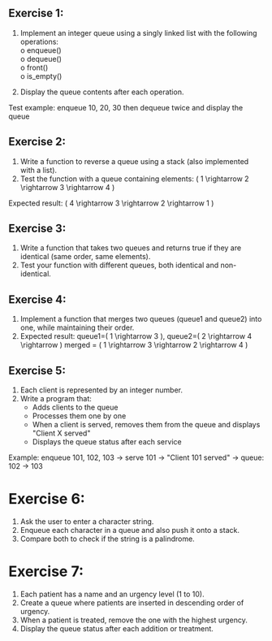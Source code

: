 ## Exercise 1:

1. Implement an integer queue using a singly linked list with the following operations:  
   o enqueue()  
   o dequeue()  
   o front()  
   o is_empty()  

2. Display the queue contents after each operation.

Test example: enqueue 10, 20, 30 then dequeue twice and display the queue

## Exercise 2:

1. Write a function to reverse a queue using a stack (also implemented with a list).  
2. Test the function with a queue containing elements: \( 1 \rightarrow 2 \rightarrow 3 \rightarrow 4 \)

Expected result: \( 4 \rightarrow 3 \rightarrow 2 \rightarrow 1 \)

## Exercise 3:

1. Write a function that takes two queues and returns true if they are identical (same order, same elements).  
2. Test your function with different queues, both identical and non-identical.

## Exercise 4:

1. Implement a function that merges two queues (queue1 and queue2) into one, while maintaining their order.  
2. Expected result: queue1=\( 1 \rightarrow 3 \), queue2=\( 2 \rightarrow 4 \rightarrow \) merged = \( 1 \rightarrow 3 \rightarrow 2 \rightarrow 4 \)

## Exercise 5:

1. Each client is represented by an integer number.  
2. Write a program that:
   - Adds clients to the queue
   - Processes them one by one
   - When a client is served, removes them from the queue and displays "Client X served"
   - Displays the queue status after each service

Example: enqueue 101, 102, 103 → serve 101 → "Client 101 served" → queue: 102 → 103


# Exercise 6:

1. Ask the user to enter a character string.
2. Enqueue each character in a queue and also push it onto a stack.
3. Compare both to check if the string is a palindrome.

# Exercise 7:

1. Each patient has a name and an urgency level (1 to 10).
2. Create a queue where patients are inserted in descending order of urgency.
3. When a patient is treated, remove the one with the highest urgency.
4. Display the queue status after each addition or treatment.
